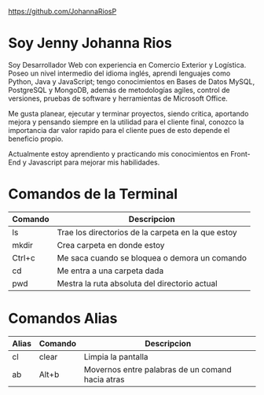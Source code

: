 https://github.com/JohannaRiosP

# Soy Jenny Johanna Rios

Soy Desarrollador Web con experiencia en Comercio Exterior y Logística. Poseo un nivel intermedio del idioma inglés, aprendi lenguajes como Python, Java y JavaScript; tengo conocimientos en Bases de Datos MySQL, PostgreSQL y MongoDB, además de metodologías agiles, control de versiones, pruebas de software y herramientas de Microsoft Office.

Me gusta planear, ejecutar y terminar proyectos, siendo critica, aportando mejora y pensando siempre en la utilidad para el cliente final, conozco la importancia dar valor rapido para el cliente pues de esto depende el beneficio propio.

Actualmente estoy aprendiento y practicando mis conocimientos en Front-End y Javascript para mejorar mis habilidades.

# Comandos de la Terminal

|Comando|Descripcion|
|--------|---------|
|ls|Trae los directorios de la carpeta en la que estoy|
|mkdir| Crea carpeta en donde estoy|
|Ctrl+c| Me saca cuando se bloquea o demora un comando|
|cd| Me entra a una carpeta dada|
|pwd|Mestra la ruta absoluta del directorio actual|

# Comandos Alias

|Alias|Comando|Descripcion|
|-------|--------|---------|
|cl|clear|Limpia la pantalla|
|ab|Alt+b|Movernos entre palabras de un comand hacia atras
